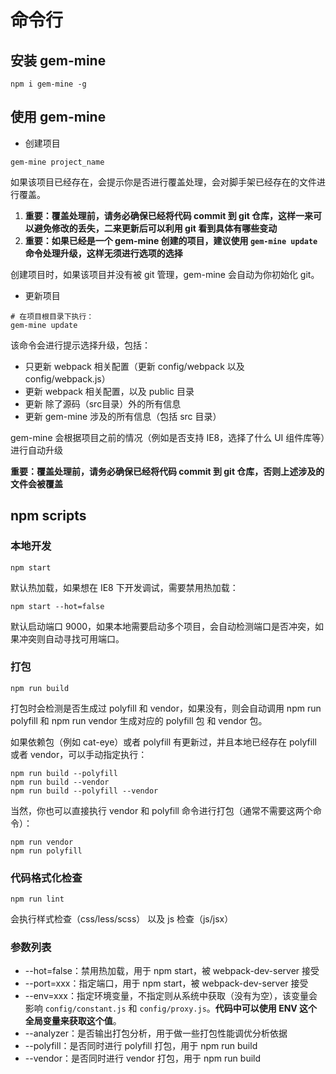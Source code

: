 # 命令行

## 安装 gem-mine

```
npm i gem-mine -g
```

## 使用 gem-mine

* 创建项目

```
gem-mine project_name
```

如果该项目已经存在，会提示你是否进行覆盖处理，会对脚手架已经存在的文件进行覆盖。

1. **重要：覆盖处理前，请务必确保已经将代码 commit 到 git 仓库，这样一来可以避免修改的丢失，二来更新后可以利用 git 看到具体有哪些变动**
2. **重要：如果已经是一个 gem-mine 创建的项目，建议使用 `gem-mine update` 命令处理升级，这样无须进行选项的选择**

创建项目时，如果该项目并没有被 git 管理，gem-mine 会自动为你初始化 git。

* 更新项目

```
# 在项目根目录下执行：
gem-mine update
```

该命令会进行提示选择升级，包括：
* 只更新 webpack 相关配置（更新 config/webpack 以及 config/webpack.js）
* 更新 webpack 相关配置，以及 public 目录
* 更新 除了源码（src目录）外的所有信息
* 更新 gem-mine 涉及的所有信息（包括 src 目录）

gem-mine 会根据项目之前的情况（例如是否支持 IE8，选择了什么 UI 组件库等）进行自动升级

**重要：覆盖处理前，请务必确保已经将代码 commit 到 git 仓库，否则上述涉及的文件会被覆盖**

## npm scripts

### 本地开发

```
npm start
```

默认热加载，如果想在 IE8 下开发调试，需要禁用热加载：

```
npm start --hot=false
```

默认启动端口 9000，如果本地需要启动多个项目，会自动检测端口是否冲突，如果冲突则自动寻找可用端口。

### 打包

```
npm run build
```

打包时会检测是否生成过 polyfill 和 vendor，如果没有，则会自动调用 npm run polyfill 和 npm run vendor 生成对应的 polyfill 包 和 vendor 包。

如果依赖包（例如 cat-eye）或者 polyfill 有更新过，并且本地已经存在 polyfill 或者 vendor，可以手动指定执行：

```
npm run build --polyfill
npm run build --vendor
npm run build --polyfill --vendor
```

当然，你也可以直接执行 vendor 和 polyfill 命令进行打包（通常不需要这两个命令）：

```
npm run vendor
npm run polyfill
```

### 代码格式化检查

```
npm run lint
```

会执行样式检查（css/less/scss） 以及 js 检查（js/jsx）

### 参数列表

* --hot=false：禁用热加载，用于 npm start，被 webpack-dev-server 接受
* --port=xxx：指定端口，用于 npm start，被 webpack-dev-server 接受
* --env=xxx：指定环境变量，不指定则从系统中获取（没有为空），该变量会影响 `config/constant.js` 和 `config/proxy.js`。**代码中可以使用 ENV 这个全局变量来获取这个值**。
* --analyzer：是否输出打包分析，用于做一些打包性能调优分析依据
* --polyfill：是否同时进行 polyfill 打包，用于 npm run build
* --vendor：是否同时进行 vendor 打包，用于 npm run build
